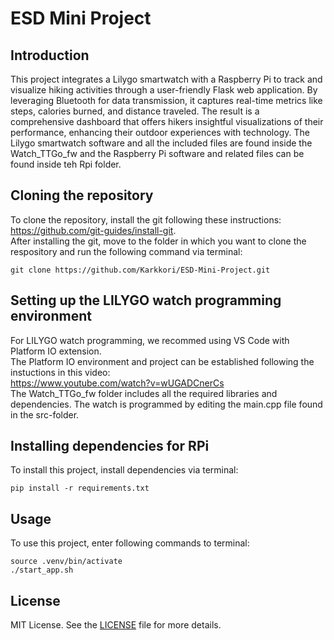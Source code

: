 # ESD Mini Project

## Introduction
This project integrates a Lilygo smartwatch with a Raspberry Pi to track and visualize hiking activities through a user-friendly Flask web application. By leveraging Bluetooth for data transmission, it captures real-time metrics like steps, calories burned, and distance traveled. The result is a comprehensive dashboard that offers hikers insightful visualizations of their performance, enhancing their outdoor experiences with technology. The Lilygo smartwatch software and all the included files are found inside the Watch_TTGo_fw and the Raspberry Pi software and related files can be found inside teh Rpi folder.

## Cloning the repository

To clone the repository, install the git following these instructions: https://github.com/git-guides/install-git. \
After installing the git, move to the folder in which you want to clone the respository and run the following command via terminal:
```
git clone https://github.com/Karkkori/ESD-Mini-Project.git
```
## Setting up the LILYGO watch programming environment

For LILYGO watch programming, we recommed using VS Code with Platform IO extension. \
The Platform IO environment and project can be established following the instuctions in this video:\
https://www.youtube.com/watch?v=wUGADCnerCs \
The Watch_TTGo_fw folder includes all the required libraries and dependencies. The watch is programmed by editing the main.cpp file found in the src-folder.
## Installing dependencies for RPi
To install this project, install dependencies via terminal:
```
pip install -r requirements.txt
```
## Usage
To use this project, enter following commands to terminal:

```
source .venv/bin/activate
./start_app.sh
```



## License
MIT License. See the [LICENSE](https://opensource.org/license/mit) file for more details.
